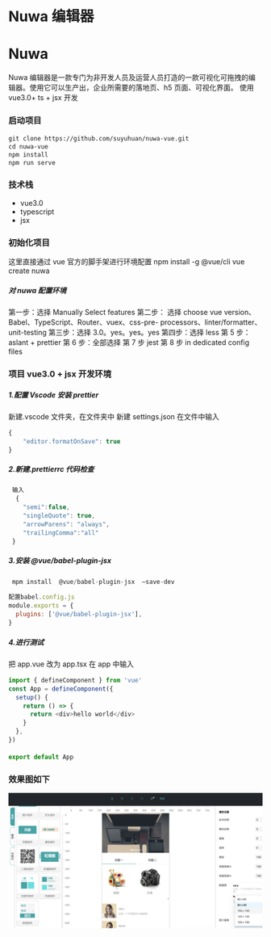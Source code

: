 # Nuwa 编辑器
# Nuwa 


Nuwa 编辑器是一款专门为非开发人员及运营人员打造的一款可视化可拖拽的编辑器。使用它可以生产出，企业所需要的落地页、h5 页面、可视化界面。
使用 vue3.0+ ts + jsx 开发

### 启动项目

```
git clone https://github.com/suyuhuan/nuwa-vue.git
cd nuwa-vue
npm install
npm run serve
```

### 技术栈

- vue3.0
- typescript
- jsx

### 初始化项目

这里直接通过 vue 官方的脚手架进行环境配置
npm install -g @vue/cli
vue create nuwa

##### 对 nuwa 配置环境

第一步：选择 Manually Select features
第二步： 选择 choose vue version、Babel、TypeScript、Router、vuex、css-pre- processors、linter/formatter、 unit-testing
第三步：选择 3.0。yes。yes。yes
第四步：选择 less
第 5 步：aslant + prettier
第 6 步：全部选择
第 7 步 jest
第 8 步 in dedicated config files

### 项目 vue3.0 + jsx 开发环境

##### 1.配置 Vscode 安装 prettier

新建.vscode 文件夹，在文件夹中 新建 settings.json
在文件中输入

```js
{
    "editor.formatOnSave": true
}
```

##### 2.新建.prettierrc 代码检查

```js
 输入
  {
    "semi":false,
    "singleQuote": true,
    "arrowParens": "always",
    "trailingComma":"all"
 }
```

##### 3.安装 @vue/babel-plugin-jsx

```js
 mpm install  @vue/babel-plugin-jsx  —save-dev
```

```js
配置babel.config.js
module.exports = {
  plugins: ['@vue/babel-plugin-jsx'],
}
```

##### 4.进行测试

把 app.vue 改为 app.tsx
在 app 中输入

```js
import { defineComponent } from 'vue'
const App = defineComponent({
  setup() {
    return () => {
      return <div>hello world</div>
    }
  },
})

export default App
```

### 效果图如下

![alt 效果图](./public/01.png)
